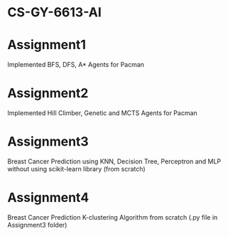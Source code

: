 # CS-GY-6613-AI

# Assignment1
Implemented BFS, DFS, A* Agents for Pacman

# Assignment2
Implemented Hill Climber, Genetic and MCTS Agents for Pacman

# Assignment3
Breast Cancer Prediction using KNN, Decision Tree, Perceptron and MLP without using scikit-learn library (from scratch)

# Assignment4
Breast Cancer Prediction K-clustering Algorithm from scratch (.py file in Assignment3 folder)
